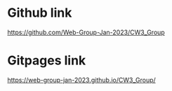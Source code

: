 # Github link
https://github.com/Web-Group-Jan-2023/CW3_Group
# Gitpages link
https://web-group-jan-2023.github.io/CW3_Group/
